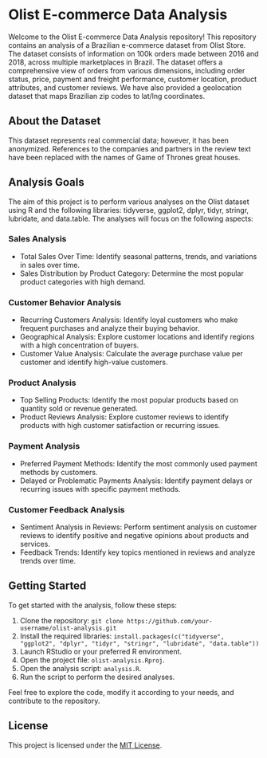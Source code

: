 
# Olist E-commerce Data Analysis

Welcome to the Olist E-commerce Data Analysis repository! This repository contains an analysis of a Brazilian e-commerce dataset from Olist Store. The dataset consists of information on 100k orders made between 2016 and 2018, across multiple marketplaces in Brazil. The dataset offers a comprehensive view of orders from various dimensions, including order status, price, payment and freight performance, customer location, product attributes, and customer reviews. We have also provided a geolocation dataset that maps Brazilian zip codes to lat/lng coordinates.

## About the Dataset

This dataset represents real commercial data; however, it has been anonymized. References to the companies and partners in the review text have been replaced with the names of Game of Thrones great houses.

## Analysis Goals

The aim of this project is to perform various analyses on the Olist dataset using R and the following libraries: tidyverse, ggplot2, dplyr, tidyr, stringr, lubridate, and data.table. The analyses will focus on the following aspects:

### Sales Analysis

- Total Sales Over Time: Identify seasonal patterns, trends, and variations in sales over time.
- Sales Distribution by Product Category: Determine the most popular product categories with high demand.

### Customer Behavior Analysis

- Recurring Customers Analysis: Identify loyal customers who make frequent purchases and analyze their buying behavior.
- Geographical Analysis: Explore customer locations and identify regions with a high concentration of buyers.
- Customer Value Analysis: Calculate the average purchase value per customer and identify high-value customers.

### Product Analysis

- Top Selling Products: Identify the most popular products based on quantity sold or revenue generated.
- Product Reviews Analysis: Explore customer reviews to identify products with high customer satisfaction or recurring issues.

### Payment Analysis

- Preferred Payment Methods: Identify the most commonly used payment methods by customers.
- Delayed or Problematic Payments Analysis: Identify payment delays or recurring issues with specific payment methods.

### Customer Feedback Analysis

- Sentiment Analysis in Reviews: Perform sentiment analysis on customer reviews to identify positive and negative opinions about products and services.
- Feedback Trends: Identify key topics mentioned in reviews and analyze trends over time.

## Getting Started

To get started with the analysis, follow these steps:

1. Clone the repository: `git clone https://github.com/your-username/olist-analysis.git`
2. Install the required libraries: `install.packages(c("tidyverse", "ggplot2", "dplyr", "tidyr", "stringr", "lubridate", "data.table"))`
3. Launch RStudio or your preferred R environment.
4. Open the project file: `olist-analysis.Rproj`.
5. Open the analysis script: `analysis.R`.
6. Run the script to perform the desired analyses.

Feel free to explore the code, modify it according to your needs, and contribute to the repository.

## License

This project is licensed under the [MIT License](LICENSE).
